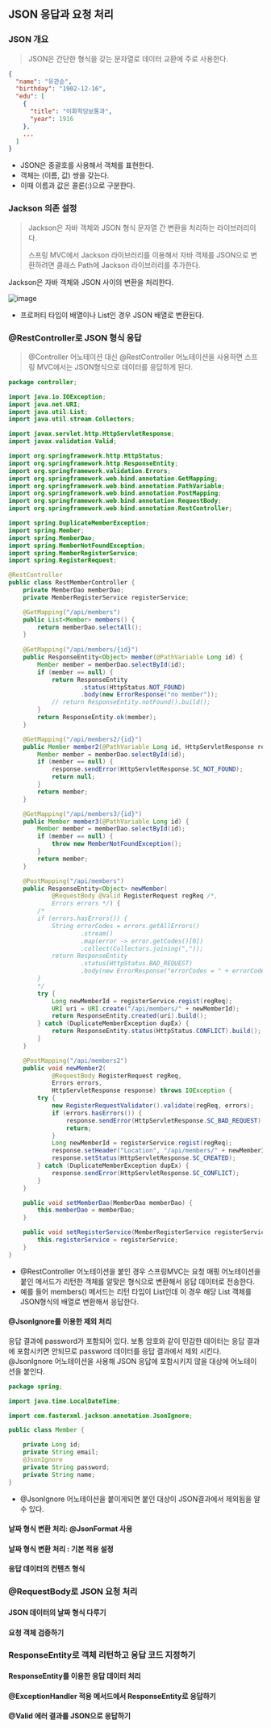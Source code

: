 ## JSON 응답과 요청 처리

### JSON 개요
> JSON은 간단한 형식을 갖는 문자열로 데이터 교환에 주로 사용한다.

```json
{
  "name": "유관순",
  "birthday": "1902-12-16",
  "edu": [
    {
      "title": "이화학당보통과",
      "year": 1916
    },
    ...
  ]
}
```
 - JSON은 중괄호를 사용해서 객체를 표현한다.
 - 객체는 (이름, 값) 쌍을 갖는다.
 - 이때 이름과 값은 콜론(:)으로 구분한다.

### Jackson 의존 설정
> Jackson은 자바 객체와 JSON 형식 문자열 간 변환을 처리하는 라이브러리이다.
> 
> 스프링 MVC에서 Jackson 라이브러리를 이용해서 자바 객체를 JSON으로 변환하려면 클래스 Path에 Jackson 라이브러리를 추가한다.

Jackson은 자바 객체와 JSON 사이의 변환을 처리한다.

![image](https://user-images.githubusercontent.com/55322459/184500340-eacba6cf-7930-4d18-a191-b0eface7d1c1.png)

 - 프로퍼티 타입이 배열이나 List인 경우 JSON 배열로 변환된다.

### @RestController로 JSON 형식 응답
> @Controller 어노테이션 대신 @RestController 어노테이션을 사용하면 스프링 MVC에서는 JSON형식으로 데이터를 응답하게 된다.

```java
package controller;

import java.io.IOException;
import java.net.URI;
import java.util.List;
import java.util.stream.Collectors;

import javax.servlet.http.HttpServletResponse;
import javax.validation.Valid;

import org.springframework.http.HttpStatus;
import org.springframework.http.ResponseEntity;
import org.springframework.validation.Errors;
import org.springframework.web.bind.annotation.GetMapping;
import org.springframework.web.bind.annotation.PathVariable;
import org.springframework.web.bind.annotation.PostMapping;
import org.springframework.web.bind.annotation.RequestBody;
import org.springframework.web.bind.annotation.RestController;

import spring.DuplicateMemberException;
import spring.Member;
import spring.MemberDao;
import spring.MemberNotFoundException;
import spring.MemberRegisterService;
import spring.RegisterRequest;

@RestController
public class RestMemberController {
	private MemberDao memberDao;
	private MemberRegisterService registerService;

	@GetMapping("/api/members")
	public List<Member> members() {
		return memberDao.selectAll();
	}
	
	@GetMapping("/api/members/{id}")
	public ResponseEntity<Object> member(@PathVariable Long id) {
		Member member = memberDao.selectById(id);
		if (member == null) {
			return ResponseEntity
					.status(HttpStatus.NOT_FOUND)
					.body(new ErrorResponse("no member"));
			// return ResponseEntity.notFound().build();
		}
		return ResponseEntity.ok(member);
	}

	@GetMapping("/api/members2/{id}")
	public Member member2(@PathVariable Long id, HttpServletResponse response) throws IOException {
		Member member = memberDao.selectById(id);
		if (member == null) {
			response.sendError(HttpServletResponse.SC_NOT_FOUND);
			return null;
		}
		return member;
	}

	@GetMapping("/api/members3/{id}")
	public Member member3(@PathVariable Long id) {
		Member member = memberDao.selectById(id);
		if (member == null) {
			throw new MemberNotFoundException();
		}
		return member;
	}

	@PostMapping("/api/members")
	public ResponseEntity<Object> newMember(
			@RequestBody @Valid RegisterRequest regReq /*,
			Errors errors */) {
		/*
		if (errors.hasErrors()) {
			String errorCodes = errors.getAllErrors()
					.stream()
					.map(error -> error.getCodes()[0])
					.collect(Collectors.joining(","));
			return ResponseEntity
					.status(HttpStatus.BAD_REQUEST)
					.body(new ErrorResponse("errorCodes = " + errorCodes));
		}
		*/
		try {
			Long newMemberId = registerService.regist(regReq);
			URI uri = URI.create("/api/members/" + newMemberId);
			return ResponseEntity.created(uri).build();
		} catch (DuplicateMemberException dupEx) {
			return ResponseEntity.status(HttpStatus.CONFLICT).build();
		}
	}

	@PostMapping("/api/members2")
	public void newMember2(
			@RequestBody RegisterRequest regReq, 
			Errors errors, 
			HttpServletResponse response) throws IOException {
		try {
			new RegisterRequestValidator().validate(regReq, errors);
			if (errors.hasErrors()) {
				response.sendError(HttpServletResponse.SC_BAD_REQUEST);
				return;
			}
			Long newMemberId = registerService.regist(regReq);
			response.setHeader("Location", "/api/members/" + newMemberId);
			response.setStatus(HttpServletResponse.SC_CREATED);
		} catch (DuplicateMemberException dupEx) {
			response.sendError(HttpServletResponse.SC_CONFLICT);
		}
	}

	public void setMemberDao(MemberDao memberDao) {
		this.memberDao = memberDao;
	}

	public void setRegisterService(MemberRegisterService registerService) {
		this.registerService = registerService;
	}
}
```
 - @RestController 어노테이션을 붙인 경우 스프링MVC는 요청 매핑 어노테이션을 붙인 메서드가 리턴한 객체를 알맞은 형식으로 변환해서 응답 데이터로 전송한다.
 - 예를 들어 members() 메서드는 리턴 타입이 List<Member>인데 이 경우 해당 List 객체를 JSON형식의 배열로 변환해서 응답한다.

#### @JsonIgnore를 이용한 제외 처리
응답 결과에 password가 포함되어 있다. 보통 암호와 같이 민감한 데이터는 응답 결과에 포함시키면 안되므로 password 데이터를 응답 결과에서 제외 시킨다.
@JsonIgnore 어노테이션을 사용해 JSON 응답에 포함시키지 않을 대상에 어노테이션을 붙인다.

```java
package spring;

import java.time.LocalDateTime;

import com.fasterxml.jackson.annotation.JsonIgnore;

public class Member {

    private Long id;
    private String email;
    @JsonIgnore
    private String password;
    private String name;
}
```
 - @JsonIgnore 어노테이션을 붙이게되면 붙인 대상이 JSON결과에서 제외됨을 알 수 있다.

#### 날짜 형식 변환 처리: @JsonFormat 사용


#### 날짜 형식 변환 처리 : 기본 적용 설정

#### 응답 데이터의 컨텐츠 형식

### @RequestBody로 JSON 요청 처리

#### JSON 데이터의 날짜 형식 다루기

#### 요청 객체 검증하기

### ResponseEntity로 객체 리턴하고 응답 코드 지정하기

#### ResponseEntity를 이용한 응답 데이터 처리

#### @ExceptionHandler 적용 메서드에서 ResponseEntity로 응답하기

#### @Valid 에러 결과를 JSON으로 응답하기

